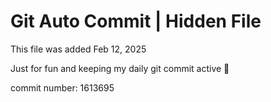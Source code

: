 # Git Auto Commit | Hidden File

This file was added Feb 12, 2025

Just for fun and keeping my daily git commit active 🤪

commit number: 1613695
